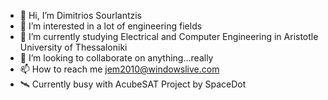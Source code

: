 - 👋 Hi, I’m Dimitrios Sourlantzis  
- 👀 I’m interested in a lot of engineering fields
- 🌱 I’m currently studying Electrical and Computer Engineering in Aristotle University of Thessaloniki
- 💞️ I’m looking to collaborate on anything...really 
- 📫 How to reach me jem2010@windowslive.com
- 🛰️ Currently busy with AcubeSAT Project by SpaceDot

<!---
Dimitrisou/Dimitrisou is a ✨ special ✨ repository because its `README.md` (this file) appears on your GitHub profile.
You can click the Preview link to take a look at your changes.
--->
